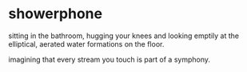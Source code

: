 # showerphone

sitting in the bathroom, hugging your knees and looking emptily at the elliptical, aerated water formations on the floor.

imagining that every stream you touch is part of a symphony.
